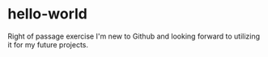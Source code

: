 # hello-world
Right of passage exercise
I'm new to Github and looking forward to utilizing it for my future projects.
